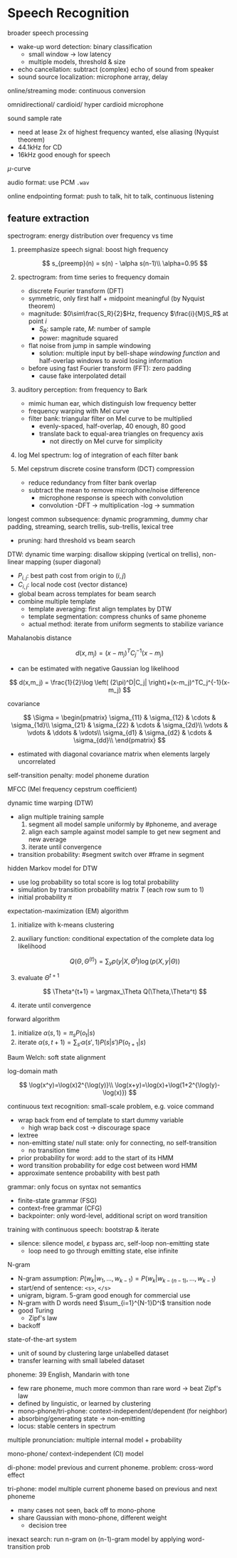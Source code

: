 # Speech Recognition

broader speech processing

- wake-up word detection: binary classification
    - small window → low latency
    - multiple models, threshold & size
- echo cancellation: subtract (complex) echo of sound from speaker
- sound source localization: microphone array, delay

online/streaming mode: continuous conversion

omnidirectional/ cardioid/ hyper cardioid microphone

sound sample rate

- need at lease 2x of highest frequency wanted, else aliasing (Nyquist theorem)
- 44.1kHz for CD
- 16kHz good enough for speech

$\mu$-curve

audio format: use PCM `.wav`

online endpointing format: push to talk, hit to talk, continuous listening

## feature extraction

spectrogram: energy distribution over frequency vs time

1. preemphasize speech signal: boost high frequency

    $$
    s_{preemp}(n) = s(n) - \alpha s(n-1)\\
    \alpha=0.95
    $$

1. spectrogram: from time series to frequency domain
    - discrete Fourier transform (DFT)
    - symmetric, only first half + midpoint meaningful (by Nyquist theorem)
    - magnitude: $0\sim\frac{S_R}{2}$Hz, frequency $\frac{i}{M}S_R$ at point $i$
        - $S_R$: sample rate, $M$: number of sample
        - power: magnitude squared
    - flat noise from jump in sample windowing
        - solution: multiple input by bell-shape *windowing function*
            and half-overlap windows to avoid losing information
    - before using fast Fourier transform (FFT): zero padding
        - cause fake interpolated detail
1. auditory perception: from frequency to Bark
    - mimic human ear, which distinguish low frequency better
    - frequency warping with Mel curve
    - filter bank: triangular filter on Mel curve to be multiplied
        - evenly-spaced, half-overlap, 40 enough, 80 good
        - translate back to equal-area triangles on frequency axis
            - not directly on Mel curve for simplicity
1. log Mel spectrum: log of integration of each filter bank
1. Mel cepstrum discrete cosine transform (DCT) compression
    - reduce redundancy from filter bank overlap
    - subtract the mean to remove microphone/noise difference
        - microphone response is speech with convolution
        - convolution -DFT → multiplication -log → summation

longest common subsequence: dynamic programming, dummy char padding, streaming,
search trellis, sub-trellis, lexical tree

- pruning: hard threshold vs beam search

DTW: dynamic time warping: disallow skipping (vertical on trellis),
non-linear mapping (super diagonal)

- $P_{i,j}$: best path cost from origin to $(i,j)$
- $C_{i,j}$: local node cost (vector distance)
- global beam across templates for beam search
- combine multiple template
    - template averaging: first align templates by DTW
    - template segmentation: compress chunks of same phoneme
    - actual method: iterate from uniform segments to stabilize variance

Mahalanobis distance

$$
d(x,m_j) = (x-m_j)^TC_j^{-1}(x-m_j)
$$

- can be estimated with negative Gaussian log likelihood

$$
d(x,m_j) = \frac{1}{2}\log \left(
    (2\pi)^D|C_j|
\right)+(x-m_j)^TC_j^{-1}(x-m_j)
$$

covariance

$$
\Sigma = \begin{pmatrix}
    \sigma_{11} & \sigma_{12} & \cdots & \sigma_{1d}\\
    \sigma_{21} & \sigma_{22} & \cdots & \sigma_{2d}\\
    \vdots & \vdots & \ddots & \vdots\\
    \sigma_{d1} & \sigma_{d2} & \cdots & \sigma_{dd}\\
\end{pmatrix}
$$

- estimated with diagonal covariance matrix when elements largely uncorrelated

self-transition penalty: model phoneme duration

MFCC (Mel frequency cepstrum coefficient)

dynamic time warping (DTW)

- align multiple training sample
    1. segment all model sample uniformly by #phoneme, and average
    1. align each sample against model sample to get new segment and new average
    1. iterate until convergence
- transition probability: #segment switch over #frame in segment

hidden Markov model for DTW

- use log probability so total score is log total probability
- simulation by transition probability matrix $T$ (each row sum to 1)
- initial probability $\pi$

expectation-maximization (EM) algorithm

1. initialize with k-means clustering
1. auxiliary function:
    conditional expectation of the complete data log likelihood

    $$
    Q(\Theta,\Theta^{(t)}) = \sum_yp(y|X,\Theta^t)\log(p(X,y|\Theta))
    $$

1. evaluate $\Theta^{t+1}$

    $$
    \Theta^{t+1} = \argmax_\Theta Q(\Theta,\Theta^t)
    $$

1. iterate until convergence

forward algorithm

1. initialize $\alpha(s,1)=\pi_s P(o_t|s)$
1. iterate $\alpha(s,t+1)=\sum_{s'}\alpha(s',1)P(s|s')P(o_{t+1}|s)$

Baum Welch: soft state alignment

log-domain math

$$
\log(x^y)=\log(x)2^{\log(y)}\\
\log(x+y)=\log(x)+\log(1+2^{\log(y)-\log(x)})
$$

continuous text recognition: small-scale problem, e.g. voice command

- wrap back from end of template to start dummy variable
    - high wrap back cost → discourage space
- lextree
- non-emitting state/ null state: only for connecting, no self-transition
    - no transition time
- prior probability for word: add to the start of its HMM
- word transition probability for edge cost between word HMM
- approximate sentence probability with best path

grammar: only focus on syntax not semantics

- finite-state grammar (FSG)
- context-free grammar (CFG)
- backpointer: only word-level, additional script on word transition

training with continuous speech: bootstrap & iterate

- silence: silence model, $\varepsilon$ bypass arc, self-loop non-emitting state
    - loop need to go through emitting state, else infinite

N-gram

- N-gram assumption: $P(w_k|w_1,…,w_{k-1})=P(w_k|w_{k-(n-1)},…,w_{k-1})$
- start/end of sentence: `<s>`, `</s>`
- unigram, bigram. 5-gram good enough for commercial use
- N-gram with D words need $\sum_{i=1}^{N-1}D^i$ transition node
- good Turing
    - Zipf's law
- backoff

state-of-the-art system

- unit of sound by clustering large unlabelled dataset
- transfer learning with small labeled dataset

phoneme: 39 English, Mandarin with tone

- few rare phoneme, much more common than rare word → beat Zipf's law
- defined by linguistic, or learned by clustering
- mono-phone/tri-phone: context-independent/dependent (for neighbor)
- absorbing/generating state → non-emitting
- locus: stable centers in spectrum

multiple pronunciation: multiple internal model + probability

mono-phone/ context-independent (CI) model

di-phone: model previous and current phoneme. problem: cross-word effect

tri-phone: model multiple current phoneme based on previous and next phoneme

- many cases not seen, back off to mono-phone
- share Gaussian with mono-phone, different weight
    - decision tree

inexact search: run n-gram on (n-1)-gram model by applying word-transition prob
